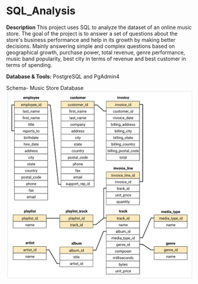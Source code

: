 # SQL_Analysis
**Description**
This project uses SQL to analyze the dataset of an online music store. The goal of the project is to answer a set of questions about the store's business performance and help in its growth by making better decisions. Mainly answering simple and complex questions based on geographical growth, purchase power, total revenue, genre performance, music band popularity, best city in terms of revenue and best customer in terms of spending.

**Database & Tools:**
PostgreSQL and PgAdmin4
   
Schema- Music Store Database  
<img width="594" alt="schema_diagram" src="https://github.com/RanjoshChoudhary/SQL_Analysis/blob/main/schema_diagram.png">
